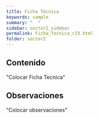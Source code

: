 ```yaml
---
title: Ficha Técnica
keywords: sample
summary: "  "
sidebar: sector2_sidebar
permalink: Ficha_Tecnica_r23.html
folder: sector2
---
```


## Contenido

"Colocar Ficha Tecnica"

## Observaciones

"Colocar observaciones"


